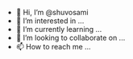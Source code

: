 - 👋 Hi, I’m @shuvosami
- 👀 I’m interested in ...
- 🌱 I’m currently learning ...
- 💞️ I’m looking to collaborate on ...
- 📫 How to reach me ...

<!---
shuvosami/shuvosami is a ✨ special ✨ repository because its `README.md` (this file) appears on your GitHub profile.
You can click the Preview link to take a look at your changes.
--->
